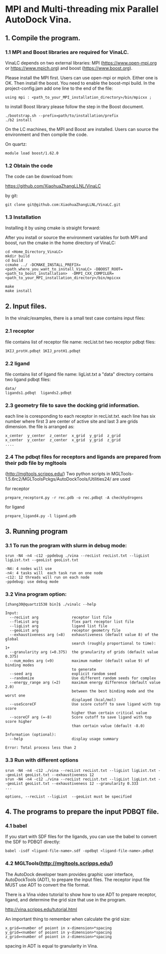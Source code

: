 # MPI and Multi-threading mix Parallel AutoDock Vina.


## 1. Compile the program.

### 1.1 MPI and Boost libraries are required for VinaLC.

VinaLC depends on two external libraries: MPI (https://www.open-mpi.org or https://www.mpich.org) and boost (https://www.boost.org).

Please install the MPI first. Users can use open-mpi or mpich. Either one is OK. Then install the boost. You need to enable the boost-mpi build. In the project-config.jam add one line to the end of the file:
```
using mpi : <path_to_your_MPI_installation_directory>/bin/mpicxx ;
```

to install Boost library please follow the step in the Boost document.

```
./bootstrap.sh --prefix=path/to/installation/prefix
./b2 install
```

On the LC machines, the MPI and Boost are installed. Users can source the environment and then compile the code.

On quartz:
```
module load boost/1.62.0
```



### 1.2 Obtain the code

The code can be download from:

https://github.com/XiaohuaZhangLLNL/VinaLC

by git:
```
git clone git@github.com:XiaohuaZhangLLNL/VinaLC.git
```


### 1.3 Installation

Installing it by using cmake is straight forward:

After you install or source the environment variables for both MPI and boost, run the cmake in the home directory of VinaLC:
```
cd <Home_Directory_VinaLC>
mkdir build
cd build
ccmake ../ -DCMAKE_INSTALL_PREFIX=<path_where_you_want_to_install_VinaLC> -DBOOST_ROOT=<path_to_boost_installation>  -DMPI_CXX_COMPILER=<path_to_your_MPI_installation_directory>/bin/mpicxx

make
make install
```

## 2. Input files.
In the vinalc/examples, there is a small test case contains input files:

### 2.1 receptor

file contains list of receptor file name:  recList.txt
two receptor pdbqt files:

```
1KIJ_protH.pdbqt 1KIJ_protH1.pdbqt
```

### 2.2 ligand

file contains list of ligand file name: ligList.txt
a "data" directory contains two ligand pdbqt files:

```
data/
ligands1.pdbqt  ligands2.pdbqt
```

### 2.3 geometry file to save the docking grid information.
each line is coresponding to each receptor in recList.txt.
each line has six number where first 3 are center of active site and last 3 are grids dimension.
the file is arranged as:
```
x_center  y_center  z_center  x_grid  y_grid  z_grid
x_center  y_center  z_center  x_grid  y_grid  z_grid
....
```

### 2.4 The pdbqt files for receptors and ligands are prepared from their pdb file by mgltools
(http://mgltools.scripps.edu/)
Two python scripts in MGLTools-1.5.6rc2/MGLToolsPckgs/AutoDockTools/Utilities24/ are used

for receptor
```
prepare_receptor4.py -r rec.pdb -o rec.pdbqt -A checkhydrogens
```

for ligand
```
prepare_ligand4.py -l ligand.pdb
```

## 3. Running program

### 3.1 To run the program with slurm in debug mode:

```
srun -N4 -n4 -c12 -ppdebug ./vina --recList recList.txt --ligList ligList.txt --geoList geoList.txt

-N4: 4 nodes will use
-n4: 4 tasks will  each task run on one node
-c12: 12 threads will run on each node
-ppdebug: use debug mode
```

### 3.2 Vina program option:
```
[zhang30@quartz1538 bin]$ ./vinalc --help

Input:
  --recList arg               receptor list file
  --fleList arg               flex part receptor list file
  --ligList arg               ligand list file
  --geoList arg               receptor geometry file
  --exhaustiveness arg (=8)   exhaustiveness (default value 8) of the global
                              search (roughly proportional to time): 1+
  --granularity arg (=0.375)  the granularity of grids (default value 0.375)
  --num_modes arg (=9)        maximum number (default value 9) of binding modes
                              to generate
  --seed arg                  explicit random seed
  --randomize                 Use different random seeds for complex
  --energy_range arg (=2)     maximum energy difference (default value 2.0)
                              between the best binding mode and the worst one
                              displayed (kcal/mol)
  --useScoreCF                Use score cutoff to save ligand with top score
                              higher than certain critical value
  --scoreCF arg (=-8)         Score cutoff to save ligand with top score higher
                              than certain value (default -8.0)

Information (optional):
  --help                      display usage summary

Error: Total process less than 2

```

### 3.3 Run with different options

```
srun -N4 -n4 -c12 ./vina --recList recList.txt --ligList ligList.txt --geoList geoList.txt --exhaustiveness 12
srun -N4 -n4 -c12 ./vina --recList recList.txt --ligList ligList.txt --geoList geoList.txt --exhaustiveness 12 --granularity 0.333
...

options, --recList --ligList  --geoList must be specified  
```

## 4. The programs to prepare the input PDBQT file.

### 4.1 babel
If you start with SDF files for the ligands, you can use the babel to convert the SDF to PDBQT directly:
```
babel -isdf <ligand-file-name>.sdf -opdbqt <ligand-file-name>.pdbqt
```

### 4.2 MGLTools(http://mgltools.scripps.edu/)
The AutoDock developer team provides graphic user interface, AutoDockTools (ADT), to prepare the input files. The receptor input file MUST use ADT to convert the file format.

There is a Vina video tutorial to show how to use ADT to prepare receptor, ligand, and determine the grid size that use in the program.

http://vina.scripps.edu/tutorial.html

An important thing to remember when calculate the grid size:
```
x_grid=<number of poiont in x-dimension>*spacing
y_grid=<number of poiont in y-dimension>*spacing
z_grid=<number of poiont in z-dimension>*spacing
```

spacing in ADT is equal to granularity in Vina.

